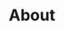 ---
layout: 'layouts/base.html'
eleventyNavigation:
  key: About
  title: About
  order: 2
title: 'About'
---
